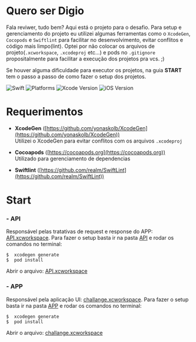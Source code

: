 # Quero ser Digio

Fala reviwer, tudo bem? Aqui está o projeto para o desafio. Para setup e gerenciamento do projeto eu utilizei algumas ferramentas como o `XcodeGen`, `Cocopods` e `Swiftlint` para facilitar no desenvolvimento, evitar conflitos e código mais limpo(lint). Optei por não colocar os arquivos de projeto(`.xcworkspace`, `.xcodeproj` etc...) e pods no `.gitignore` propositalmente para facilitar a execução dos projetos pra vcs. ;) 

Se houver alguma dificuldade para executor os projetos, na guia **START** tem o passo a passo de como fazer o setup dos projetos. 

![Swift](https://img.shields.io/badge/Swift-5.0-orange)
![Platforms](https://img.shields.io/badge/Platforms-iOS-yellowgreen)
![Xcode Version](https://img.shields.io/badge/Xcode-15.3-blue)
![iOS Version](https://img.shields.io/badge/iOS-12.0-blue)

# Requerimentos
- **XcodeGen** ([https://github.com/yonaskolb/XcodeGen](https://github.com/yonaskolb/XcodeGen))</br>
Utilizei o XcodeGen para evitar conflitos com os arquivos `.xcodeproj`

- **Cocoapods** ([https://cocoapods.org](https://cocoapods.org))</br>
Utilizado para gerenciamento de dependencias

- **Swiftlint** ([https://github.com/realm/SwiftLint](https://github.com/realm/SwiftLint))

# Start
### - API  
Responsável pelas tratativas de request e response do APP: [API.xcworkspace](API/API.xcworkspace). Para fazer o setup basta ir na pasta [API](API/) e rodar os comandos no terminal:

```
$  xcodegen generate
$  pod install
```

Abrir o arquivo: [API.xcworkspace](API/API.xcworkspace)

### - APP  
Responsável pela aplicação UI: [challange.xcworkspace](APP/challange.xcworkspace). Para fazer o setup basta ir na pasta [APP](APP/) e rodar os comandos no terminal:

```
$  xcodegen generate
$  pod install
```

Abrir o arquivo: [challange.xcworkspace](APP/challange.xcworkspace)
